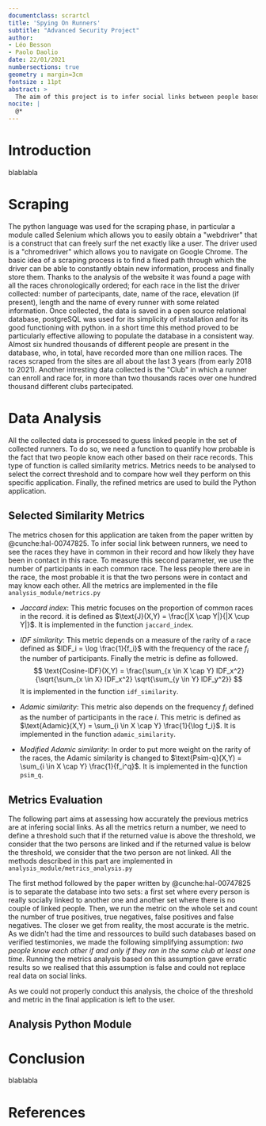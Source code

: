 ```yaml
---
documentclass: scrartcl
title: 'Spying On Runners'
subtitle: "Advanced Security Project"
author:
- Léo Besson
- Paolo Daolio
date: 22/01/2021
numbersections: true
geometry : margin=3cm
fontsize : 11pt
abstract: >
  The aim of this project is to infer social links between people based on their running records found on a community french website. The first part of this study was to collect the maximum amount of data from the website. The second part was to analyse this data using similarity metrics to find matching profiles. The produced tool is able to quantify the probability of two people knowing each other and for one person, reavealing all possible related people. The results of this study still have to be tested by contacting the recorded people and verifying the correctness of the infered social links.
nocite: |
  @*
---
```


# Introduction

blablabla

# Scraping

The python language was used for the scraping phase, in particular a module called Selenium which allows you to easily obtain a "webdriver" that is a construct that can freely surf the net exactly like a user.
The driver used is a "chromedriver" which allows you to navigate on Google Chrome.
The basic idea of a scraping process is to find a fixed path through which the driver can be able to constantly obtain new information, process and finally store them.
Thanks to the analysis of the website it was found a page with all the races chronologically ordered; for each race in the list the driver collected: number of partecipants, date, name of the race, elevation (if present), length and the name of every runner with some related information.
Once collected, the data is saved in a open source relational database, postgreSQL was used for its simplicity of installation and for its good functioning with python. 
in a short time this method proved to be particularly effective allowing to populate the database in a consistent way.
Almost six hundred thousands of different people are present in the database, who, in total, have recorded more than one million races.
The races scraped from the sites are all about the last 3 years (from early 2018 to 2021). Another intresting data collected is the "Club" in which a runner can enroll and race for, in more than two thousands races over one hundred thousand different clubs partecipated.

# Data Analysis

All the collected data is processed to guess linked people in the set of collected runners. To do so, we need a function to quantify how probable is the fact that two people know each other based on their race records. This type of function is called similarity metrics. Metrics needs to be analysed to select the correct threshold and to compare how well they perform on this specific application. Finally, the refined metrics are used to build the Python application.

## Selected Similarity Metrics

The metrics chosen for this application are taken from the paper written by @cunche:hal-00747825.
To infer social link between runners, we need to see the races they have in common in their record and how likely they have been in contact in this race. To measure this second parameter, we use the number of participants in each common race. The less people there are in the race, the most probable it is that the two persons were in contact and may know each other. All the metrics are implemented in the file `analysis_module/metrics.py`

- *Jaccard index*: This metric focuses on the proportion of common races in the record. it is defined as $\text{J}(X,Y) = \frac{|X \cap Y|}{|X \cup Y|}$. It is implemented in the function `jaccard_index`.

- *IDF similarity*: This metric depends on a measure of the rarity of a race defined as $IDF_i = \log \frac{1}{f_i}$ with the frequency of the race $f_i$ the number of participants. Finally the metric is define as followed.
$$
\text{Cosine-IDF}(X,Y) = \frac{\sum_{x \in X \cap Y} IDF_x^2}{\sqrt{\sum_{x \in X} IDF_x^2} \sqrt{\sum_{y \in Y} IDF_y^2}}
$$
 It is implemented in the function `idf_similarity`.

- *Adamic similarity*: This metric also depends on the frequency $f_i$ defined as the number of participants in the race $i$. This metric is defined as $\text{Adamic}(X,Y) = \sum_{i \in X \cap Y} \frac{1}{\log f_i}$. It is implemented in the function `adamic_similarity`.

- *Modified Adamic similarity*: In order to put more weight on the rarity of the races, the Adamic similarity is changed to $\text{Psim-q}(X,Y) = \sum_{i \in X \cap Y} \frac{1}{f_i^q}$. It is implemented in the function `psim_q`.

## Metrics Evaluation

The following part aims at assessing how accurately the previous metrics are at infering social links. As all the metrics return a number, we need to define a threshold such that if the returned value is above the threshold, we consider that the two persons are linked and if the returned value is below the threshold, we consider that the two person are not linked. All the methods described in this part are implemented in `analysis_module/metrics_analysis.py`

The first method followed by the paper written by @cunche:hal-00747825 is to separate the database into two sets: a first set where every person is really socially linked to another one and another set where there is no couple of linked people. Then, we run the metric on the whole set and count the number of true positives, true negatives, false positives and false negatives. The closer we get from reality, the most accurate is the metric.
As we didn't had the time and ressources to build such databases based on verified testimonies, we made the following simplifying assumption: *two people know each other if and only if they ran in the same club at least one time*. Running the metrics analysis based on this assumption gave erratic results so we realised that this assumption is false and could not replace real data on social links.

As we could not properly conduct this analysis, the choice of the threshold and metric in the final application is left to the user.

## Analysis Python Module

# Conclusion

blablabla

# References
